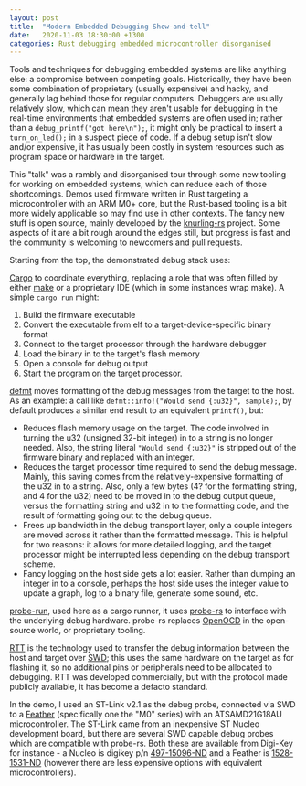 ```yaml
---
layout: post
title:  "Modern Embedded Debugging Show-and-tell"
date:   2020-11-03 18:30:00 +1300
categories: Rust debugging embedded microcontroller disorganised
---
```


Tools and techniques for debugging embedded systems are like anything else: a compromise between competing goals.  Historically, they have been some combination of proprietary (usually expensive) and hacky, and generally lag behind those for regular computers.  Debuggers are usually relatively slow, which can mean they aren't usable for debugging in the real-time environments that embedded systems are often used in; rather than a `debug_printf("got here\n");`, it might only be practical to insert a `turn_on_led();` in a suspect piece of code.  If a debug setup isn't slow and/or expensive, it has usually been costly in system resources such as program space or hardware in the target.

This "talk" was a rambly and disorganised tour through some new tooling for working on embedded systems, which can reduce each of those shortcomings.  Demos used firmware written in Rust targeting a microcontroller with an ARM M0+ core, but the Rust-based tooling is a bit more widely applicable so may find use in other contexts.  The fancy new stuff is open source, mainly developed by the [knurling-rs](https://github.com/knurling-rs) project.  Some aspects of it are a bit rough around the edges still, but progress is fast and the community is welcoming to newcomers and pull requests.

Starting from the top, the demonstrated debug stack uses:

[Cargo](https://doc.rust-lang.org/cargo/) to coordinate everything, replacing a role that was often filled by either [make](https://www.gnu.org/software/make/) or a proprietary IDE (which in some instances wrap make).  A simple `cargo run` might:
1. Build the firmware executable
2. Convert the executable from elf to a target-device-specific binary format
3. Connect to the target processor through the hardware debugger
4. Load the binary in to the target's flash memory
5. Open a console for debug output
6. Start the program on the target processor.

[defmt](https://ferrous-systems.com/blog/defmt/) moves formatting of the debug messages from the target to the host.  As an example: a call like `defmt::info!("Would send {:u32}", sample);`, by default produces a similar end result to an equivalent `printf()`, but:
* Reduces flash memory usage on the target.  The code involved in turning the u32 (unsigned 32-bit integer) in to a string is no longer needed.  Also, the string literal `"Would send {:u32}"` is stripped out of the firmware binary and replaced with an integer.
* Reduces the target processor time required to send the debug message.  Mainly, this saving comes from the relatively-expensive formatting of the u32 in to a string.  Also, only a few bytes (4? for the formatting string, and 4 for the u32) need to be moved in to the debug output queue, versus the formatting string and u32 in to the formatting code, and the result of formatting going out to the debug queue.
* Frees up bandwidth in the debug transport layer, only a couple integers are moved across it rather than the formatted message.  This is helpful for two reasons: it allows for more detailed logging, and the target processor might be interrupted less depending on the debug transport scheme.
* Fancy logging on the host side gets a lot easier.  Rather than dumping an integer in to a console, perhaps the host side uses the integer value to update a graph, log to a binary file, generate some sound, etc.

[probe-run](https://github.com/knurling-rs/probe-run), used here as a cargo runner, it uses [probe-rs](https://github.com/probe-rs/probe-rs) to interface with the underlying debug hardware.  probe-rs replaces [OpenOCD](http://openocd.org/) in the open-source world, or proprietary tooling.

[RTT](https://wiki.segger.com/RTT) is the technology used to transfer the debug information between the host and target over [SWD](https://en.wikipedia.org/wiki/JTAG#Similar_interface_standards); this uses the same hardware on the target as for flashing it, so no additional pins or peripherals need to be allocated to debugging.  RTT was developed commercially, but with the protocol made publicly available, it has become a defacto standard.

In the demo, I used an ST-Link v2.1 as the debug probe, connected via SWD to a [Feather](https://www.adafruit.com/feather) (specifically one the "M0" series) with an ATSAMD21G18AU microcontroller.  The ST-Link came from an inexpensive ST Nucleo development board, but there are several SWD capable debug probes which are compatible with probe-rs.  Both these are available from Digi-Key for instance - a Nucleo is digikey p/n [497-15096-ND](https://www.digikey.co.nz/product-detail/en/stmicroelectronics/NUCLEO-F072RB/497-15096-ND/5047984) and a Feather is [1528-1531-ND](https://www.digikey.co.nz/product-detail/en/adafruit-industries-llc/2772/1528-1531-ND/5775537) (however there are less expensive options with equivalent microcontrollers).